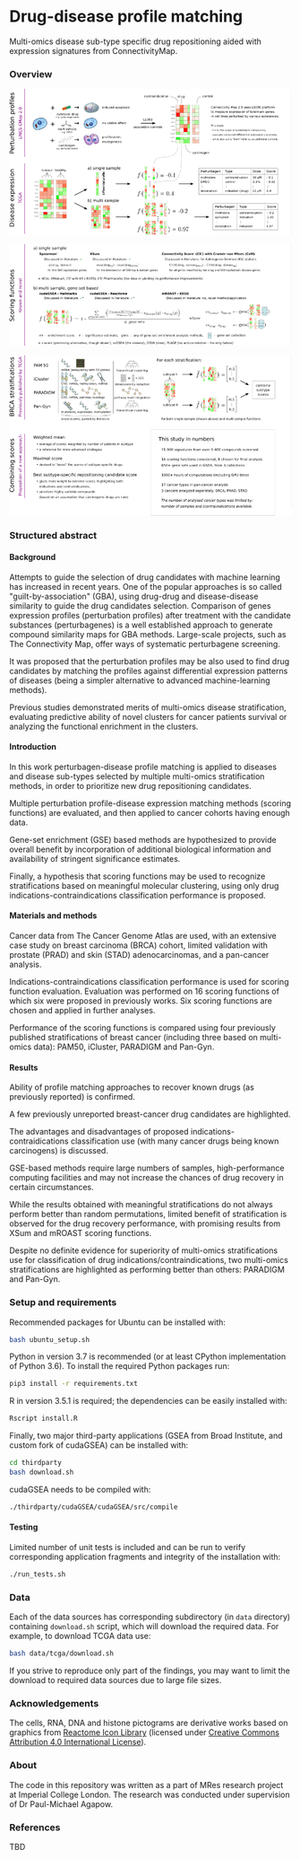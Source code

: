 # Drug-disease profile matching

Multi-omics disease sub-type specific drug repositioning aided with expression signatures from ConnectivityMap.

### Overview

![](/images/profiles_and_expression.png?raw=true)

![](/images/scoring_functions.png?raw=true)

![](/images/stratifications.png?raw=true)


### Structured abstract

#### Background
Attempts to guide the selection of drug candidates with machine learning has increased in recent years.
One of the popular approaches is so called "guilt-by-association" (GBA), using drug-drug and disease-disease similarity
to guide the drug candidates selection.
Comparison of genes expression profiles (perturbation profiles) after treatment with the candidate substances (perturbagenes)
is a well established approach to generate compound similarity maps for GBA methods. Large-scale projects, such as The Connectivity Map, offer ways of systematic perturbagene screening.

It was proposed that the perturbation profiles may be also used to find drug candidates by matching the profiles against
differential expression patterns of diseases (being a simpler alternative to advanced machine-learning methods).

Previous studies demonstrated merits of multi-omics disease stratification, evaluating predictive ability
of novel clusters for cancer patients survival or analyzing the functional enrichment in the clusters.

#### Introduction

In this work perturbagen-disease profile matching is applied to diseases and disease sub-types selected by multiple
multi-omics stratification methods, in order to prioritize new drug repositioning candidates.

Multiple perturbation profile-disease expression matching methods (scoring functions) are evaluated,
and then applied to cancer cohorts having enough data. 

Gene-set enrichment (GSE) based methods are hypothesized to provide overall benefit by incorporation of additional biological
information and availability of stringent significance estimates.

Finally, a hypothesis that scoring functions may be used to recognize stratifications based on meaningful molecular clustering,
using only drug indications-contraindications classification performance is proposed.

#### Materials and methods

Cancer data from The Cancer Genome Atlas are used, with an extensive case study on breast carcinoma (BRCA) cohort,
limited validation with prostate (PRAD) and skin (STAD) adenocarcinomas, and a pan-cancer analysis.


Indications-contraindications classification performance is used for scoring function evaluation.
Evaluation was performed on 16 scoring functions of which six were proposed in previously works.
Six scoring functions are chosen and applied in further analyses.

Performance of the scoring functions is compared using four previously published
stratifications of breast cancer (including three based on multi-omics data): PAM50, iCluster, PARADIGM and Pan-Gyn.


#### Results
Ability of profile matching approaches to recover known drugs (as previously reported) is confirmed.

A few previously unreported breast-cancer drug candidates are highlighted.

The advantages and disadvantages of proposed indications-contraidications classification use (with many cancer drugs being known carcinogens) is discussed.

GSE-based methods require large numbers of samples, high-performance computing facilities and may not increase the chances of drug recovery in certain circumstances.

While the results obtained with meaningful stratifications do not always perform better than random permutations,
limited benefit of stratification is observed for the drug recovery performance, with promising results from XSum and mROAST scoring functions.

Despite no definite evidence for superiority of multi-omics stratifications use for classification of drug indications/contraindications,
two multi-omics stratifications are highlighted as performing better than others: PARADIGM and Pan-Gyn.

### Setup and requirements

Recommended packages for Ubuntu can be installed with:

```bash
bash ubuntu_setup.sh
```

Python in version 3.7 is recommended (or at least CPython implementation of Python 3.6). To install the required Python packages run:

```bash
pip3 install -r requirements.txt
```

R in version 3.5.1 is required; the dependencies can be easily installed with:

```bash
Rscript install.R
```

Finally, two major third-party applications (GSEA from Broad Institute, and custom fork of cudaGSEA) can be installed with:

```bash
cd thirdparty
bash download.sh
```

cudaGSEA needs to be compiled with:

```bash
./thirdparty/cudaGSEA/cudaGSEA/src/compile
```

#### Testing

Limited number of unit tests is included and can be run to verify
corresponding application fragments and integrity of the installation with:

```bash
./run_tests.sh
```

### Data

Each of the data sources has corresponding subdirectory (in `data` directory)
containing `download.sh` script, which will download the required data.
For example, to download TCGA data use:

```bash
bash data/tcga/download.sh
```

If you strive to reproduce only part of the findings,
you may want to limit the download to required data sources due to large file sizes.


### Acknowledgements

The cells, RNA, DNA and histone pictograms are derivative works based on graphics from [Reactome Icon Library](https://reactome.org/icon-lib) (licensed under [Creative Commons Attribution 4.0 International License](https://creativecommons.org/licenses/by-sa/4.0/)).

### About

The code in this repository was written as a part of MRes research project at Imperial College London.
The research was conducted under supervision of Dr Paul-Michael Agapow.

### References

TBD
